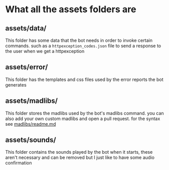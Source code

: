 # What all the assets folders are

## assets/data/

This folder has some data that the bot needs in order to invoke certain commands. such as a `httpexception_codes.json` file to send a response to the user when we get a httpexception

## assets/error/

This folder has the templates and css files used by the error reports the bot generates

## assets/madlibs/

This folder stores the madlibs used by the bot's madlibs command. you can also add your own custom madlibs and open a pull request. for the syntax see [madlibs/readme.md](madlibs/readme.md)

## assets/sounds/

This folder contains the sounds played by the bot when it starts, these aren't necessary and can be removed but I just like to have some audio confirmation

